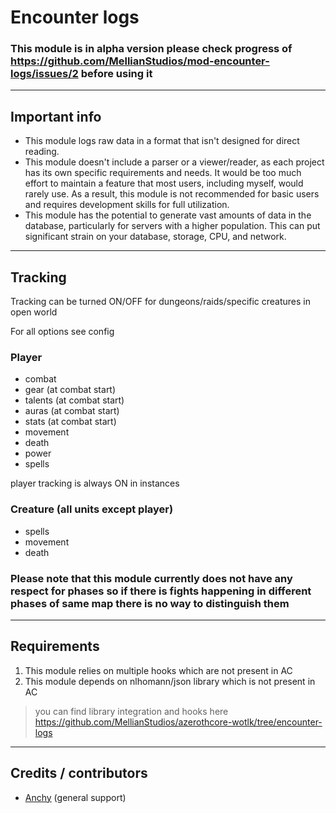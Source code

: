 # Encounter logs

### This module is in alpha version please check progress of https://github.com/MellianStudios/mod-encounter-logs/issues/2 before using it

---

## Important info
- This module logs raw data in a format that isn't designed for direct reading.
- This module doesn't include a parser or a viewer/reader, as each project has its own specific requirements and needs. It would be too much effort to maintain a feature that most users, including myself, would rarely use. As a result, this module is not recommended for basic users and requires development skills for full utilization.
- This module has the potential to generate vast amounts of data in the database, particularly for servers with a higher population. This can put significant strain on your database, storage, CPU, and network.

---

## Tracking

Tracking can be turned ON/OFF for dungeons/raids/specific creatures in open world

For all options see config

### Player

- combat
- gear (at combat start)
- talents (at combat start)
- auras (at combat start)
- stats (at combat start)
- movement
- death
- power
- spells

player tracking is always ON in instances

### Creature (all units except player)

- spells
- movement
- death

### Please note that this module currently does not have any respect for phases so if there is fights happening in different phases of same map there is no way to distinguish them

---

## Requirements
1. This module relies on multiple hooks which are not present in AC
2. This module depends on nlhomann/json library which is not present in AC

> you can find library integration and hooks here https://github.com/MellianStudios/azerothcore-wotlk/tree/encounter-logs
---

## Credits / contributors
- [Anchy](https://github.com/AnchyDev) (general support)
